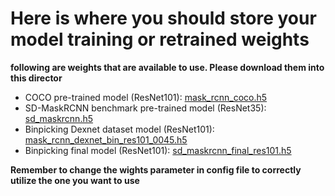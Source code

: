 # Here is where you should store your model training or retrained weights

**following are weights that are available to use. Please download them into this director**

* COCO pre-trained model (ResNet101): [mask_rcnn_coco.h5](https://github.com/matterport/Mask_RCNN/releases/download/v2.0/mask_rcnn_coco.h5)
* SD-MaskRCNN benchmark pre-trained model (ResNet35): [sd_maskrcnn.h5](https://berkeley.box.com/shared/static/obj0b2o589gc1odr2jwkx4qjbep11t0o.h5)
* Binpicking Dexnet dataset model (ResNet101): [mask_rcnn_dexnet_bin_res101_0045.h5](#TODO!!!)
* Binpicking final model (ResNet101): [sd_maskrcnn_final_res101.h5](#TODO!!!)

**Remember to change the wights parameter in config file to correctly utilize the one you want to use**
